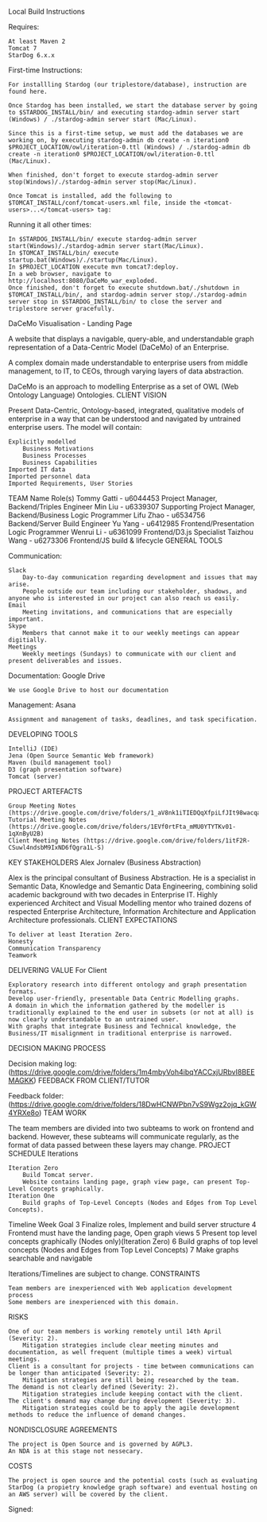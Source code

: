 Local Build Instructions

Requires:

    At least Maven 2
    Tomcat 7
    StarDog 6.x.x

First-time Instructions:

    For installling Stardog (our triplestore/database), instruction are found here.

    Once Stardog has been installed, we start the database server by going to $STARDOG_INSTALL/bin/ and executing stardog-admin server start (Windows) / ./stardog-admin server start (Mac/Linux).

    Since this is a first-time setup, we must add the databases we are working on, by executing stardog-admin db create -n iteration0 $PROJECT_LOCATION/owl/iteration-0.ttl (Windows) / ./stardog-admin db create -n iteration0 $PROJECT_LOCATION/owl/iteration-0.ttl (Mac/Linux).

    When finished, don't forget to execute stardog-admin server stop(Windows)/./stardog-admin server stop(Mac/Linux).

    Once Tomcat is installed, add the following to $TOMCAT_INSTALL/conf/tomcat-users.xml file, inside the <tomcat-users>...</tomcat-users> tag:

<role rolename="manager-script"/>
<user username="admin" password="admin" roles="manager-script" />

Running it all other times:

    In $STARDOG_INSTALL/bin/ execute stardog-admin server start(Windows)/./stardog-admin server start(Mac/Linux).
    In $TOMCAT_INSTALL/bin/ execute startup.bat(Windows)/./startup(Mac/Linux).
    In $PROJECT_LOCATION execute mvn tomcat7:deploy.
    In a web browser, navigate to http://localhost:8080/DaCeMo_war_exploded.
    Once finished, don't forget to execute shutdown.bat/./shutdown in $TOMCAT_INSTALL/bin/, and stardog-admin server stop/./stardog-admin server stop in $STARDOG_INSTALL/bin/ to close the server and triplestore server gracefully.

DaCeMo Visualisation - Landing Page

A website that displays a navigable, query-able, and understandable graph representation of a Data-Centric Model (DaCeMo) of an Enterprise.

A complex domain made understandable to enterprise users from middle management, to IT, to CEOs, through varying layers of data abstraction.

DaCeMo is an approach to modelling Enterprise as a set of OWL (Web Ontology Language) Ontologies.
CLIENT VISION

Present Data-Centric, Ontology-based, integrated, qualitative models of enterprise in a way that can be understood and navigated by untrained enterprise users. The model will contain:

    Explicitly modelled
        Business Motivations
        Business Processes
        Business Capabilities
    Imported IT data
    Imported personnel data
    Imported Requirements, User Stories

TEAM
Name 	Role(s)
Tommy Gatti - u6044453 	Project Manager, Backend/Triples Engineer
Min Liu - u6339307 	Supporting Project Manager, Backend/Business Logic Programmer
Lifu Zhao - u6534756 	Backend/Server Build Engineer
Yu Yang - u6412985 	Frontend/Presentation Logic Programmer
Wenrui Li - u6361099 	Frontend/D3.js Specialist
Taizhou Wang - u6273306 	Frontend/JS build & lifecycle
GENERAL TOOLS

Communication:

    Slack
        Day-to-day communication regarding development and issues that may arise.
        People outside our team including our stakeholder, shadows, and anyone who is interested in our project can also reach us easily.
    Email
        Meeting invitations, and communications that are especially important.
    Skype
        Members that cannot make it to our weekly meetings can appear digitially.
    Meetings
        Weekly meetings (Sundays) to communicate with our client and present deliverables and issues.

Documentation: Google Drive

    We use Google Drive to host our documentation

Management: Asana

    Assignment and management of tasks, deadlines, and task specification.

DEVELOPING TOOLS

    IntelliJ (IDE)
    Jena (Open Source Semantic Web framework)
    Maven (build management tool)
    D3 (graph presentation software)
    Tomcat (server)

PROJECT ARTEFACTS

    Group Meeting Notes (https://drive.google.com/drive/folders/1_aV8nk1iTIEDQqXfpiLfJIt98wacqaNN)
    Tutorial Meeting Notes (https://drive.google.com/drive/folders/1EVf0rtFta_mMU0YTYTKv01-1qXnByU2B)
    Client Meeting Notes (https://drive.google.com/drive/folders/1itF2R-CSuwl4ndsbM9IxND6fQgra1L-S)

KEY STAKEHOLDERS
Alex Jornalev (Business Abstraction)

Alex is the principal consultant of Business Abstraction. He is a specialist in Semantic Data, Knowledge and Semantic Data Engineering, combining solid academic background with two decades in Enterprise IT. Highly experienced Architect and Visual Modelling mentor who trained dozens of respected Enterprise Architecture, Information Architecture and Application Architecture professionals.
CLIENT EXPECTATIONS

    To deliver at least Iteration Zero.
    Honesty
    Communication Transparency
    Teamwork

DELIVERING VALUE
For Client

    Exploratory research into different ontology and graph presentation formats.
    Develop user-friendly, presentable Data Centric Modelling graphs.
    A domain in which the information gathered by the modeller is traditionally explained to the end user in subsets (or not at all) is now clearly understandable to an untrained user.
    With graphs that integrate Business and Technical knowledge, the Business/IT misalignment in traditional enterprise is narrowed.

DECISION MAKING PROCESS

Decision making log: (https://drive.google.com/drive/folders/1m4mbyVoh4ibqYACCxjURbvI8BEEMAGKK)
FEEDBACK FROM CLIENT/TUTOR

Feedback folder: (https://drive.google.com/drive/folders/18DwHCNWPbn7vS9Wgz2ojq_kGW4YRXe8o)
TEAM WORK

The team members are divided into two subteams to work on frontend and backend. However, these subteams will communicate regularly, as the format of data passed between these layers may change.
PROJECT SCHEDULE
Iterations

    Iteration Zero
        Build Tomcat server.
        Website contains landing page, graph view page, can present Top-Level Concepts graphically.
    Iteration One
        Build graphs of Top-Level Concepts (Nodes and Edges from Top Level Concepts).

Timeline
Week 	Goal
3 	Finalize roles, Implement and build server structure
4 	Frontend must have the landing page, Open graph views
5 	Present top level concepts graphically (Nodes only)(Iteration Zero)
6 	Build graphs of top level concepts (Nodes and Edges from Top Level Concepts)
7 	Make graphs searchable and navigable

Iterations/Timelines are subject to change.
CONSTRAINTS

    Team members are inexperienced with Web application development process
    Some members are inexperienced with this domain.

RISKS

    One of our team members is working remotely until 14th April (Severity: 2).
        Mitigation strategies include clear meeting minutes and documentation, as well frequent (multiple times a week) virtual meetings.
    Client is a consultant for projects - time between communications can be longer than anticipated (Severity: 2).
        Mitigation strategies are still being researched by the team.
    The demand is not clearly defined (Severity: 2).
        Mitigation strategies include keeping contact with the client.
    The client's demand may change during development (Severity: 3).
        Mitigation strategies could be to apply the agile development methods to reduce the influence of demand changes.

NONDISCLOSURE AGREEMENTS

    The project is Open Source and is governed by AGPL3.
    An NDA is at this stage not nessecary.

COSTS

    The project is open source and the potential costs (such as evaluating StarDog (a propietry knowledge graph software) and eventual hosting on an AWS server) will be covered by the client.

Signed:
